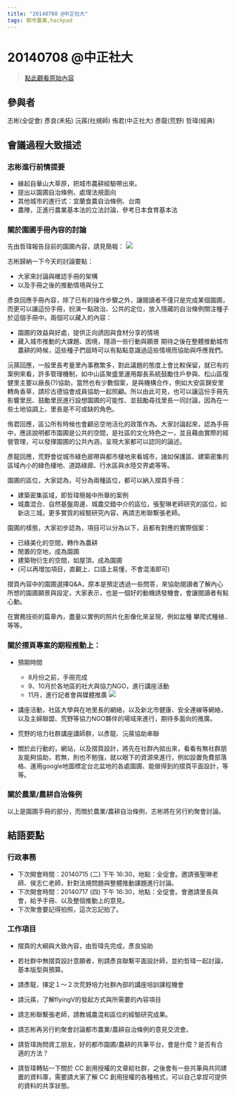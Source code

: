 ```yaml
---
title: "20140708 @中正社大"
tags: 都市農業,hackpad
---
```


# 20140708 @中正社大

> [點此觀看原始內容](https://g0v.hackpad.tw/pHMPzi7auuq)


## 參與者

志彬(全促會)
彥良(禾拓)
沅蓀(社規師)
侑君(中正社大)
彥龍(荒野)
哲瑋(經典)

## 會議過程大致描述


### 志彬進行前情提要

- 緣起自華山大草原，把城市農耕經驗帶出來。
- 提出以園圃自治條例，處理法規面向
- 其他城市的進行式：宜蘭食農自治條例、台南
- 農陣，正進行農業基本法的立法討論，參考日本食育基本法


### 關於園圃手冊內容的討論


先由哲瑋報告目前的園圃內容，請見簡報：
![](https://g0v.hackpad.tw/static/img/pixel.gif)

志彬歸納一下今天的討論要點：
- 大家來討論與確認手冊的架構
- 以及手冊之後的推動情境與分工

彥良回應手冊內容，除了已有的操作步驟之外，讓閱讀者不僅只是完成某個園圃，而更可以讓這份手冊，扮演一點政治、公共的定位，放入隱藏的自治條例關注種子於這個手冊中。兩個可以藏入的內容：
- 園圃的效益與好處，提供正向誘因與食材分享的情境
- 藏入城市推動的大課題、困境，隱涵一些行動與願景
期待之後在整體推動城市農耕的時候，這些種子們屆時可以有點點意識過這些情境而協助與呼應我們。

沅蓀回應，一般里長考量里內事務繁多，對此議題的態度上會比較保留，就已有的案例來看，許多管理機制，如中山區聚盛里運用鄰長系統鼓勵住戶參與、松山區復健里主要以廠長(?)協助，當然也有少數個案，是與機構合作，例如大安區錦安里轉角香草，請珍古德協會成員協助一起照顧。所以由此可見，也可以讓這份手冊先影響里民、鼓勵里民進行設想園圃的可能性、並鼓勵尋找里長一同討論，因為在一些土地協調上，里長是不可或缺的角色。

侑君回應，區公所有時候也會顧忌空地活化的政策作為。大家討論起來，認為手冊中，應該說明都市園圃是公共的空間，是社區的文化特色之一，並且藉由實際的經營管理，可以發揮園圃的公共內涵，呈現大家都可以認同的論述。

彥龍回應，荒野會從城市綠色廊帶與都市棲地來看城市，諸如保護區、建築密集的區域內小的綠色棲地、道路綠廊、行水區與水陸交界處等等。

園圃的區位，大家認為，可分為兩種區位，都可以納入摺頁手冊：
- 建築密集區域，即哲瑋簡報中所舉的案例
- 城農混合、自然基盤周邊、城農交錯中介的區位，張聖琳老師研究的區位，如新店三城，更多實質的經驗研究內容，再請志彬聯繫張老師。

園圃的樣態，大家初步認為，項目可以分為以下，且都有對應的實際個案：
- 已綠美化的空間，轉作為農耕
- 閒置的空地，成為園圃
- 建築物衍生的空間，如屋頂，成為園圃
- (可以再增加項目，直觀上、口語上易懂，不會混淆即可)

摺頁內容中的園圃選擇Q&A，原本是預定透過一些問答，來協助閱讀者了解內心所想的園圃願景與設定，大家表示，也是一個好的動機誘發機會，會讓閱讀者有點心動。

在實務技術的篇章內，盡量以實例的照片化影像化來呈現，例如盆種
攀爬式種植..等等。

### 關於摺頁專案的期程推動上：

- 預期時間
    - 8月份之前，手冊完成
    - 9、10月於各地區的社大與協力NGO，進行講座活動
    - 11月，進行記者會與媒體推廣
![](https://g0vhackmd.blob.core.windows.net/g0v-hackmd-images/upload_27bccedb81afb7a8413bc4438cc0e98a)

- 講座活動，社區大學與在地里長的網絡，以及新北市健康、安全連線等網絡，以及主婦聯盟、荒野等協力NGO夥伴的場域來進行，期待多面向的推廣。
- 荒野的培力社群講座講師群，以彥龍、沅蓀協助串聯
- 關於此行動的，網站，以及摺頁設計，將先在社群內拋出來，看看有無社群朋友能夠協助，若無，則也不勉強，就以眼下的資源來進行，例如設置免費部落格、運用google地圖標定台北盆地的各處園圃、能做得到的摺頁平面設計，等等。

### 關於農業/農耕自治條例

以上是園圃手冊的部分，而關於農業/農耕自治條例，志彬將在另行約聚會討論。


## 結語要點

### 行政事務

- 下次開會時間：20140715 (二) 下午 16:30，地點：全促會。邀請張聖琳老師、侯志仁老師，針對法規問題與整體推動課題進行討論。
- 下次開會時間：20140717 (四) 下午 16:30，地點：全促會。會邀請里長與會，給予手冊、以及整個推動上的意見。
- 下次聚會要記得拍照，這次忘記拍了。

### 工作項目

- 摺頁的大綱與大致內容，由哲瑋先完成，彥良協助
- 若社群中無摺頁設計意願者，則請彥良聯繫平面設計師，並約哲瑋一起討論，基本版型與預算。

- 請彥龍，擇定１～２次荒野培力社群內部的講座培訓課程機會

- 請沅蓀，了解flyingV的發起方式與所需要的內容項目

- 請志彬聯繫張老師，請教城農混和區位的經驗研究成果。
- 請志彬再另行約聚會討論都市農業/農耕自治條例的意見交流會。

- 請哲瑋詢問資工朋友，好的都市園圃/農耕的共筆平台，會是什麼？是否有合適的方法？
- 請哲瑋轉貼一下關於 CC 創用授權的文章給社群，之後會有一些共筆與共同建置的資料庫，需要請大家了解 CC 創用授權的各種格式，可以自己拿捏可提供的資料的共享狀態。



